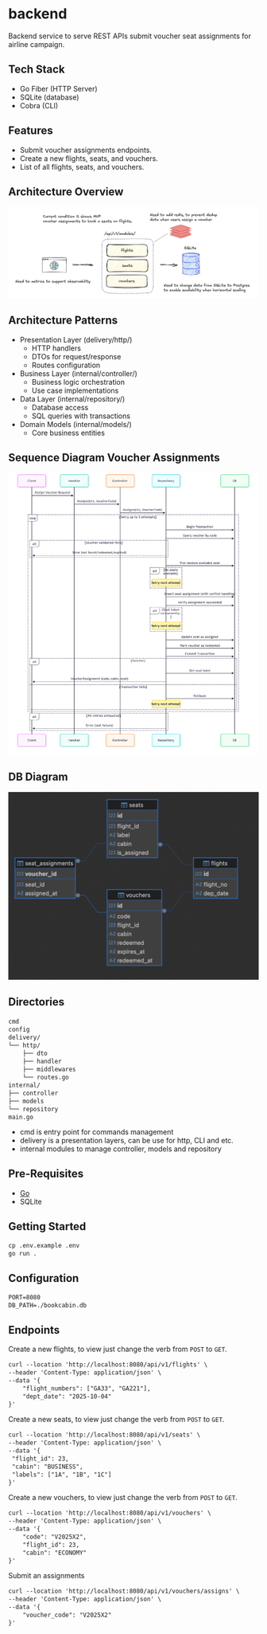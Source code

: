# backend

Backend service to serve REST APIs submit voucher seat assignments for airline campaign.

## Tech Stack

- Go Fiber (HTTP Server)
- SQLite (database)
- Cobra (CLI)

## Features

- Submit voucher assignments endpoints.
- Create a new flights, seats, and vouchers.
- List of all flights, seats, and vouchers.

## Architecture Overview

![Architecture Overview](./docs/high-level-arch.png)

## Architecture Patterns

- Presentation Layer (delivery/http/)
  - HTTP handlers
  - DTOs for request/response
  - Routes configuration
- Business Layer (internal/controller/)
  - Business logic orchestration
  - Use case implementations
- Data Layer (internal/repository/)
  - Database access
  - SQL queries with transactions
- Domain Models (internal/models/)
  - Core business entities

## Sequence Diagram Voucher Assignments

![Voucher Assignment](./docs/sq-voucher-assignment.png)

## DB Diagram

![DB Diagram](./docs/db-diagram.png)

## Directories

```
cmd
config
delivery/
└── http/
    ├── dto
    ├── handler
    ├── middlewares
    └── routes.go
internal/
├── controller
├── models
└── repository
main.go
```

- cmd is entry point for commands management
- delivery is a presentation layers, can be use for http, CLI and etc.
- internal modules to manage controller, models and repository

## Pre-Requisites

- [Go](https://go.dev/doc/install)
- SQLite

## Getting Started

```shell
cp .env.example .env
go run .
```

## Configuration

```
PORT=8080
DB_PATH=./bookcabin.db
```

## Endpoints

Create a new flights, to view just change the verb from `POST` to `GET`.

```shell
curl --location 'http://localhost:8080/api/v1/flights' \
--header 'Content-Type: application/json' \
--data '{
    "flight_numbers": ["GA33", "GA221"],
    "dept_date": "2025-10-04"
}'
```

Create a new seats, to view just change the verb from `POST` to `GET`.

```shell
curl --location 'http://localhost:8080/api/v1/seats' \
--header 'Content-Type: application/json' \
--data '{
 "flight_id": 23,
 "cabin": "BUSINESS",
 "labels": ["1A", "1B", "1C"]   
}'
```

Create a new vouchers, to view just change the verb from `POST` to `GET`.

```shell
curl --location 'http://localhost:8080/api/v1/vouchers' \
--header 'Content-Type: application/json' \
--data '{
    "code": "V2025X2",
    "flight_id": 23,
    "cabin": "ECONOMY"
}'
```

Submit an assignments

```shell
curl --location 'http://localhost:8080/api/v1/vouchers/assigns' \
--header 'Content-Type: application/json' \
--data '{
    "voucher_code": "V2025X2"
}'
```
